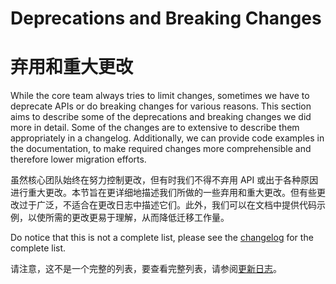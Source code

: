 # Deprecations and Breaking Changes

# 弃用和重大更改

While the core team always tries to limit changes, sometimes we have to deprecate APIs or do breaking changes for various reasons. This section aims to describe some of the deprecations and breaking changes we did more in detail. Some of the changes are to extensive to describe them appropriately in a changelog. Additionally, we can provide code examples in the documentation, to make required changes more comprehensible and therefore lower migration efforts.

虽然核心团队始终在努力控制更改，但有时我们不得不弃用 API 或出于各种原因进行重大更改。本节旨在更详细地描述我们所做的一些弃用和重大更改。但有些更改过于广泛，不适合在更改日志中描述它们。此外，我们可以在文档中提供代码示例，以使所需的更改更易于理解，从而降低迁移工作量。

Do notice that this is not a complete list, please see the [changelog](https://github.com/ReactiveX/rxjs/blob/master/CHANGELOG.md) for the complete list.

请注意，这不是一个完整的列表，要查看完整列表，请参阅[更新日志](https://github.com/ReactiveX/rxjs/blob/master/CHANGELOG.md)。

